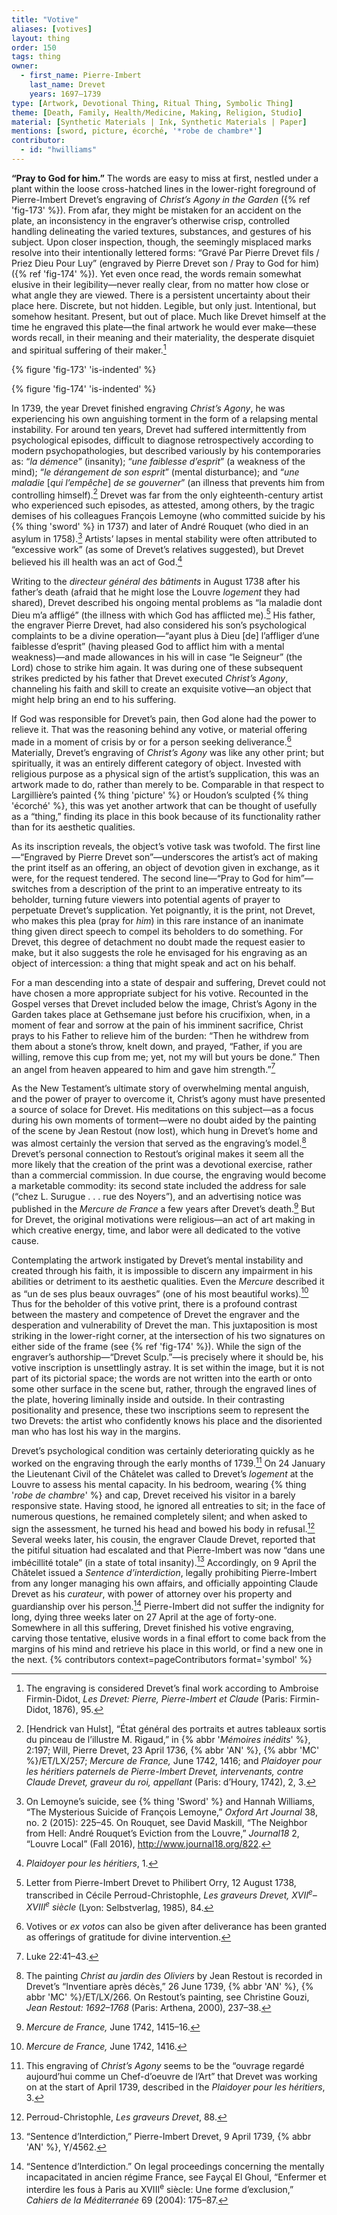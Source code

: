 ```yaml
---
title: "Votive"
aliases: [votives]
layout: thing
order: 150
tags: thing
owner:
  - first_name: Pierre-Imbert
    last_name: Drevet
    years: 1697–1739
type: [Artwork, Devotional Thing, Ritual Thing, Symbolic Thing]
theme: [Death, Family, Health/Medicine, Making, Religion, Studio]
material: [Synthetic Materials | Ink, Synthetic Materials | Paper]
mentions: [sword, picture, écorché, '*robe de chambre*']
contributor:
  - id: "hwilliams"
---
```


**“Pray to God for him.”** The words are easy to miss at first, nestled under a plant within the loose cross-hatched lines in the lower-right foreground of Pierre-Imbert Drevet’s engraving of *Christ’s Agony in the Garden* ({% ref 'fig-173' %}). From afar, they might be mistaken for an accident on the plate, an inconsistency in the engraver’s otherwise crisp, controlled handling delineating the varied textures, substances, and gestures of his subject. Upon closer inspection, though, the seemingly misplaced marks resolve into their intentionally lettered forms: “Gravé Par Pierre Drevet fils / Priez Dieu Pour Luy” (engraved by Pierre Drevet son / Pray to God for him) ({% ref 'fig-174' %}). Yet even once read, the words remain somewhat elusive in their legibility—never really clear, from no matter how close or what angle they are viewed. There is a persistent uncertainty about their place here. Discrete, but not hidden. Legible, but only just. Intentional, but somehow hesitant. Present, but out of place. Much like Drevet himself at the time he engraved this plate—the final artwork he would ever make—these words recall, in their meaning and their materiality, the desperate disquiet and spiritual suffering of their maker.[^1]

<div class="is-pdf-float-top">

{% figure 'fig-173' 'is-indented' %}

{% figure 'fig-174' 'is-indented' %}

</div>

In 1739, the year Drevet finished engraving *Christ’s Agony*, he was experiencing his own anguishing torment in the form of a relapsing mental instability. For around ten years, Drevet had suffered intermittently from psychological episodes, difficult to diagnose retrospectively according to modern psychopathologies, but described variously by his contemporaries as: “*la démence*” (insanity); “*une faiblesse d’esprit*” (a weakness of the mind); “*le dérangement de son esprit*” (mental disturbance); and “*une maladie* [*qui l’empêche*] *de se gouverner*” (an illness that prevents him from controlling himself).[^2] Drevet was far from the only eighteenth-century artist who experienced such episodes, as attested, among others, by the tragic demises of his colleagues François Lemoyne (who committed suicide by his {% thing 'sword' %} in 1737) and later of André Rouquet (who died in an asylum in 1758).[^3] Artists’ lapses in mental stability were often attributed to “excessive work” (as some of Drevet’s relatives suggested), but Drevet believed his ill health was an act of God.[^4]

Writing to the *directeur général des bâtiments* in August 1738 after his father’s death (afraid that he might lose the Louvre *logement* they had shared), Drevet described his ongoing mental problems as “la maladie dont Dieu m’a affligé” (the illness with which God has afflicted me).[^5] His father, the engraver Pierre Drevet, had also considered his son’s psychological complaints to be a divine operation—“ayant plus à Dieu [de] l’affliger d’une faiblesse d’esprit” (having pleased God to afflict him with a mental weakness)—and made allowances in his will in case “le Seigneur” (the Lord) chose to strike him again. It was during one of these subsequent strikes predicted by his father that Drevet executed *Christ’s Agony*, channeling his faith and skill to create an exquisite votive—an object that might help bring an end to his suffering.

If God was responsible for Drevet’s pain, then God alone had the power to relieve it. That was the reasoning behind any votive, or material offering made in a moment of crisis by or for a person seeking deliverance.[^6] Materially, Drevet’s engraving of *Christ’s Agony* was like any other print; but spiritually, it was an entirely different category of object. Invested with religious purpose as a physical sign of the artist’s supplication, this was an artwork made to do, rather than merely to be. Comparable in that respect to Largillière’s painted {% thing 'picture' %} or Houdon’s sculpted {% thing 'écorché' %}, this was yet another artwork that can be thought of usefully as a “thing,” finding its place in this book because of its functionality rather than for its aesthetic qualities.

As its inscription reveals, the object’s votive task was twofold. The first line—“Engraved by Pierre Drevet son”—underscores the artist’s act of making the print itself as an offering, an object of devotion given in exchange, as it were, for the request tendered. The second line—“Pray to God for him”—switches from a description of the print to an imperative entreaty to its beholder, turning future viewers into potential agents of prayer to perpetuate Drevet’s supplication. Yet poignantly, it is the print, not Drevet, who makes this plea (pray for *him*) in this rare instance of an inanimate thing given direct speech to compel its beholders to do something. For Drevet, this degree of detachment no doubt made the request easier to make, but it also suggests the role he envisaged for his engraving as an object of intercession: a thing that might speak and act on his behalf.

For a man descending into a state of despair and suffering, Drevet could not have chosen a more appropriate subject for his votive. Recounted in the Gospel verses that Drevet included below the image, Christ’s Agony in the Garden takes place at Gethsemane just before his crucifixion, when, in a moment of fear and sorrow at the pain of his imminent sacrifice, Christ prays to his Father to relieve him of the burden: “Then he withdrew from them about a stone’s throw, knelt down, and prayed, “Father, if you are willing, remove this cup from me; yet, not my will but yours be done.” Then an angel from heaven appeared to him and gave him strength.”[^7]

As the New Testament’s ultimate story of overwhelming mental anguish, and the power of prayer to overcome it, Christ’s agony must have presented a source of solace for Drevet. His meditations on this subject—as a focus during his own moments of torment—were no doubt aided by the painting of the scene by Jean Restout (now lost), which hung in Drevet’s home and was almost certainly the version that served as the engraving’s model.[^8] Drevet’s personal connection to Restout’s original makes it seem all the more likely that the creation of the print was a devotional exercise, rather than a commercial commission. In due course, the engraving would become a marketable commodity: its second state included the address for sale (“chez L. Surugue . . . rue des Noyers”), and an advertising notice was published in the *Mercure de France* a few years after Drevet’s death.[^9] But for Drevet, the original motivations were religious—an act of art making in which creative energy, time, and labor were all dedicated to the votive cause.

Contemplating the artwork instigated by Drevet’s mental instability and created through his faith, it is impossible to discern any impairment in his abilities or detriment to its aesthetic qualities. Even the *Mercure* described it as “un de ses plus beaux ouvrages” (one of his most beautiful works).[^10] Thus for the beholder of this votive print, there is a profound contrast between the mastery and competence of Drevet the engraver and the desperation and vulnerability of Drevet the man. This juxtaposition is most striking in the lower-right corner, at the intersection of his two signatures on either side of the frame (see {% ref 'fig-174' %}). While the sign of the engraver’s authorship—“Drevet Sculp.”—is precisely where it should be, his votive inscription is unsettlingly astray. It is set within the image, but it is not part of its pictorial space; the words are not written into the earth or onto some other surface in the scene but, rather, through the engraved lines of the plate, hovering liminally inside and outside. In their contrasting positionality and presence, these two inscriptions seem to represent the two Drevets: the artist who confidently knows his place and the disoriented man who has lost his way in the margins.

Drevet’s psychological condition was certainly deteriorating quickly as he worked on the engraving through the early months of 1739.[^11] On 24 January the Lieutenant Civil of the Châtelet was called to Drevet’s *logement* at the Louvre to assess his mental capacity. In his bedroom, wearing {% thing '*robe de chambre*' %} and cap, Drevet received his visitor in a barely responsive state. Having stood, he ignored all entreaties to sit; in the face of numerous questions, he remained completely silent; and when asked to sign the assessment, he turned his head and bowed his body in refusal.[^12] Several weeks later, his cousin, the engraver Claude Drevet, reported that the pitiful situation had escalated and that Pierre-Imbert was now “dans une imbécillité totale” (in a state of total insanity).[^13] Accordingly, on 9 April the Châtelet issued a *Sentence d’interdiction*, legally prohibiting Pierre-Imbert from any longer managing his own affairs, and officially appointing Claude Drevet as his *curateur*, with power of attorney over his property and guardianship over his person.[^14] Pierre-Imbert did not suffer the indignity for long, dying three weeks later on 27 April at the age of forty-one. Somewhere in all this suffering, Drevet finished his votive engraving, carving those tentative, elusive words in a final effort to come back from the margins of his mind and retrieve his place in this world, or find a new one in the next. {% contributors context=pageContributors format='symbol' %}

[^1]: The engraving is considered Drevet’s final work according to Ambroise Firmin-Didot, *Les Drevet: Pierre, Pierre-Imbert et Claude* (Paris: Firmin-Didot, 1876), 95.

[^2]: [Hendrick van Hulst], “État général des portraits et autres tableaux sortis du pinceau de l’illustre M. Rigaud,” in {% abbr '*Mémoires inédits*' %}, 2:197; Will, Pierre Drevet, 23 April 1736, {% abbr 'AN' %}, {% abbr 'MC' %}/ET/LX/257; *Mercure de France,* June 1742, 1416; and *Plaidoyer pour les héritiers paternels de Pierre-Imbert Drevet, intervenants, contre Claude Drevet, graveur du roi, appellant* (Paris: d’Houry, 1742), 2, 3.

[^3]: On Lemoyne’s suicide, see {% thing 'Sword' %} and Hannah Williams, “The Mysterious Suicide of François Lemoyne,” *Oxford Art Journal* 38, no. 2 (2015): 225–45. On Rouquet, see David Maskill, “The Neighbor from Hell: André Rouquet’s Eviction from the Louvre,” *Journal18* 2, “Louvre Local” (Fall 2016), <http://www.journal18.org/822>.

[^4]: *Plaidoyer pour les héritiers*, 1.

[^5]: Letter from Pierre-Imbert Drevet to Philibert Orry, 12 August 1738, transcribed in Cécile Perroud-Christophle, *Les graveurs Drevet, XVII<sup>e</sup>–XVIII<sup>e</sup> siècle* (Lyon: Selbstverlag, 1985), 84.

[^6]: Votives or *ex votos* can also be given after deliverance has been granted as offerings of gratitude for divine intervention.

[^7]: Luke 22:41–43.

[^8]: The painting *Christ au jardin des Oliviers* by Jean Restout is recorded in Drevet’s “Inventiare après décès,” 26 June 1739, {% abbr 'AN' %}, {% abbr 'MC' %}/ET/LX/266. On Restout’s painting, see Christine Gouzi, *Jean Restout: 1692–1768* (Paris: Arthena, 2000), 237–38.

[^9]: *Mercure de France,* June 1742, 1415–16.

[^10]: *Mercure de France,* June 1742, 1416.

[^11]: This engraving of *Christ’s Agony* seems to be the “ouvrage regardé aujourd’hui comme un Chef-d’oeuvre de l’Art” that Drevet was working on at the start of April 1739, described in the *Plaidoyer pour les héritiers*, 3.

[^12]: Perroud-Christophle, *Les graveurs Drevet*, 88.

[^13]: “Sentence d’Interdiction,” Pierre-Imbert Drevet, 9 April 1739, {% abbr 'AN' %}, Y/4562.

[^14]: “Sentence d’Interdiction.” On legal proceedings concerning the mentally incapacitated in ancien régime France, see Fayçal El Ghoul, “Enfermer et interdire les fous à Paris au XVIII<sup>e</sup> siècle: Une forme d’exclusion,” *Cahiers de la Méditerranée* 69 (2004): 175–87.
